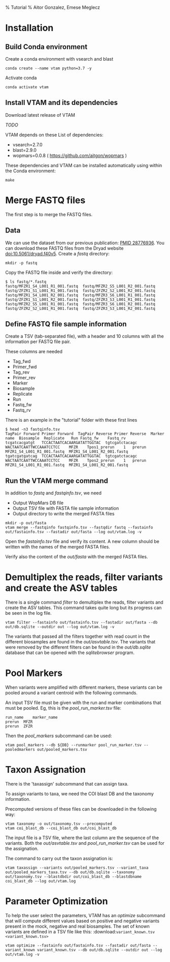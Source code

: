 % Tutorial
% Aitor Gonzalez, Emese Meglecz

# Installation

## Build Conda environment

Create a conda environment with vsearch and blast

~~~
conda create --name vtam python=3.7 -y
~~~

Activate conda

~~~
conda activate vtam
~~~

## Install VTAM and its dependencies

Download latest release of VTAM

_TODO_

VTAM depends on these List of dependencies:

* vsearch=2.7.0
* blast=2.9.0
* wopmars=0.0.8 ( https://github.com/aitgon/wopmars )

These dependencies and VTAM can be installed automatically using within the Conda environment:

~~~
make
~~~

# Merge FASTQ files

The first step is to merge the FASTQ files.

## Data

We can use the dataset from our previous publication: [PMID 28776936](https://pubmed.ncbi.nlm.nih.gov/28776936). 
You can download these FASTQ files from the Dryad website [doi:10.5061/dryad.f40v5](https://datadryad.org/stash/dataset/doi:10.5061/dryad.f40v5).
Create a *fastq* directory:

~~~
mkdir -p fastq
~~~

Copy the FASTQ file inside and verify the directory:

~~~
$ ls fastq/*.fastq
fastq/MFZR1_S4_L001_R1_001.fastq  fastq/MFZR2_S5_L001_R2_001.fastq  fastq/ZFZR1_S1_L001_R1_001.fastq  fastq/ZFZR2_S2_L001_R2_001.fastq
fastq/MFZR1_S4_L001_R2_001.fastq  fastq/MFZR3_S6_L001_R1_001.fastq  fastq/ZFZR1_S1_L001_R2_001.fastq  fastq/ZFZR3_S3_L001_R1_001.fastq
fastq/MFZR2_S5_L001_R1_001.fastq  fastq/MFZR3_S6_L001_R2_001.fastq  fastq/ZFZR2_S2_L001_R1_001.fastq  fastq/ZFZR3_S3_L001_R2_001.fastq
~~~

## Define FASTQ file sample information

Create a TSV (tab-separated file), with a header and 10 columns with all the information per FASTQ file pair.

These columns are needed

- Tag_fwd
- Primer_fwd
- Tag_rev
- Primer_rev
- Marker
- Biosample
- Replicate
- Run
- Fastq_fw
- Fastq_rv


There is an example in the "tutorial" folder with these first lines

~~~
$ head -n3 fastqinfo.tsv 
TagPair Forward	Primer Forward	TagPair Reverse	Primer Reverse	Marker name	 Biosample	Replicate	Run	Fastq_fw	Fastq_rv
tcgatcacgatgt	TCCACTAATCACAARGATATTGGTAC	tgtcgatctacagc	WACTAATCAATTWCCAAATCCTCC	MFZR	Tpos1_prerun	1	prerun	MFZR1_S4_L001_R1_001.fastq	MFZR1_S4_L001_R2_001.fastq
tgatcgatgatcag	TCCACTAATCACAARGATATTGGTAC	tgtcgatctacagc	WACTAATCAATTWCCAAATCCTCC	MFZR	Tpos2_prerun	1	prerun	MFZR1_S4_L001_R1_001.fastq	MFZR1_S4_L001_R2_001.fastq
~~~

## Run the VTAM merge command

In addition to *fastq* and *fastqinfo.tsv*, we need

- Output WopMars DB file
- Output TSV file with FASTA file sample information
- Output directory to write the merged FASTA files

~~~
mkdir -p out/fasta
vtam merge --fastqinfo fastqinfo.tsv --fastqdir fastq --fastainfo out/fastainfo.tsv --fastadir out/fasta --log out/vtam.log -v
~~~


Open the *fastainfo.tsv* file and verify its content. A new column should be written with the names of the merged FASTA files.

Verify also the content of the *out/fasta* with the merged FASTA files.

# Demultiplex the reads, filter variants and create the ASV tables

There is a single command *filter* to demultiplex the reads, filter variants and create the ASV tables. This command takes quite long but its progress can be seen in the log file.

~~~
vtam filter --fastainfo out/fastainfo.tsv --fastadir out/fasta --db out/db.sqlite --outdir out --log out/vtam.log -v
~~~

The variants that passed all the filters together with read count in the different biosamples are found in the *out/asvtable.tsv*. The variants that were removed by the different filters can be found in the *out/db.sqlite* database that can be opened with the *sqlitebrowser* program.

# Pool Markers

When variants were amplified with different markers, these variants can be pooled around a variant centroid with the following commands.

An input TSV file must be given with the run and marker combinations that must be pooled. Eg, this is the *pool_run_marker.tsv* file:

~~~
run_name	marker_name
prerun	MFZR
prerun	ZFZR
~~~

Then the *pool_markers* subcommand can be used:


~~~
vtam pool_markers --db ${DB} --runmarker pool_run_marker.tsv --pooledmarkers out/pooled_markers.tsv
~~~

# Taxon Assignation

There is the 'taxassign' subcommand that can assign taxa. 

To assign variants to taxa, we need the COI blast DB and the taxonomy information.

Precomputed versions of these files can be downloaded in the following way:

~~~
vtam taxonomy -o out/taxonomy.tsv --precomputed
vtam coi_blast_db --coi_blast_db out/coi_blast_db
~~~

The input file is a TSV file, where the last column are the sequence of the variants. Both the *out/asvtable.tsv* and *pool_run_marker.tsv* can be used for the assignation.

The command to carry out the taxon assignation is:

~~~
vtam taxassign --variants out/pooled_markers.tsv --variant_taxa out/pooled_markers_taxa.tsv --db out/db.sqlite --taxonomy out/taxonomy.tsv --blastdbdir out/coi_blast_db --blastdbname coi_blast_db --log out/vtam.log
~~~

# Parameter Optimization

To help the user select the parameters, VTAM has an *optimize* subcommand that will compute different values based on positive and negative variants present in the mock, negative and real biosamples. The set of known variants are defined in a TSV file like this: :download:`variant_known.tsv <variant_known.tsv>`

~~~
vtam optimize --fastainfo out/fastainfo.tsv --fastadir out/fasta --variant_known variant_known.tsv --db out/db.sqlite --outdir out --log out/vtam.log -v
~~~


